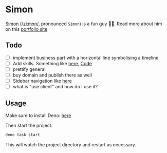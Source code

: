 # Simon

[Simon](https://portfolio-me.deno.dev)
([/ziːmɔn/](https://ipa-reader.com/?text=%5Bˈzi%CB%90m%C9%94n%5D), pronounced
`Simon`) is a fun guy 🍄‍🟫. Read more about him on this
[portfolio site](https://portfolio-me.deno.dev)

## Todo

- [ ] implement business part with a horizontal line symbolising a timeline
- [ ] Add skills. Something like [here](https://perpinya.eu),
      [Code](https://github.com/evilmonkey19/cv/blob/master/components/skills.tsx)
- [ ] prettify general
- [ ] buy domain and publish there as well
- [ ] Sidebar navigation like
      [here](https://dash.deno.com/projects/portfolio-me/settings)
- [ ] what is "use client" and how do I use it?

## Usage

Make sure to install Deno:
[here](https://deno.land/manual/getting_started/installation)

Then start the project:

```bash
deno task start
```

This will watch the project directory and restart as necessary.
